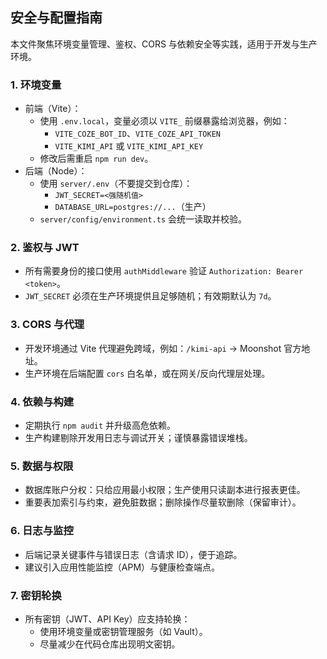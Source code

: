 ## 安全与配置指南

本文件聚焦环境变量管理、鉴权、CORS 与依赖安全等实践，适用于开发与生产环境。

### 1. 环境变量
- 前端（Vite）：
  - 使用 `.env.local`，变量必须以 `VITE_` 前缀暴露给浏览器，例如：
    - `VITE_COZE_BOT_ID`、`VITE_COZE_API_TOKEN`
    - `VITE_KIMI_API` 或 `VITE_KIMI_API_KEY`
  - 修改后需重启 `npm run dev`。
- 后端（Node）：
  - 使用 `server/.env`（不要提交到仓库）：
    - `JWT_SECRET=<强随机值>`
    - `DATABASE_URL=postgres://...`（生产）
  - `server/config/environment.ts` 会统一读取并校验。

### 2. 鉴权与 JWT
- 所有需要身份的接口使用 `authMiddleware` 验证 `Authorization: Bearer <token>`。
- `JWT_SECRET` 必须在生产环境提供且足够随机；有效期默认为 `7d`。

### 3. CORS 与代理
- 开发环境通过 Vite 代理避免跨域，例如：`/kimi-api` → Moonshot 官方地址。
- 生产环境在后端配置 `cors` 白名单，或在网关/反向代理层处理。

### 4. 依赖与构建
- 定期执行 `npm audit` 并升级高危依赖。
- 生产构建剔除开发用日志与调试开关；谨慎暴露错误堆栈。

### 5. 数据与权限
- 数据库账户分权：只给应用最小权限；生产使用只读副本进行报表更佳。
- 重要表加索引与约束，避免脏数据；删除操作尽量软删除（保留审计）。

### 6. 日志与监控
- 后端记录关键事件与错误日志（含请求 ID），便于追踪。
- 建议引入应用性能监控（APM）与健康检查端点。

### 7. 密钥轮换
- 所有密钥（JWT、API Key）应支持轮换：
  - 使用环境变量或密钥管理服务（如 Vault）。
  - 尽量减少在代码仓库出现明文密钥。


